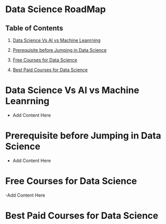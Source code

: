 # Data Science RoadMap

## Table of Contents

1. [Data Science Vs AI vs Machine Leanrning](#datascience-vs-ai-machine-learning)  

2. [Prerequisite before Jumping in Data Science](#datascience-jumping)
  
3. [Free Courses for Data Science](#free-courses-for-datascience)

4. [Best Paid Courses for Data Science](#paid-courses)     


# Data Science Vs AI vs Machine Leanrning

- Add Content Here

# Prerequisite before Jumping in Data Science

- Add Content Here

# Free Courses for Data Science

-Add Content Here

# Best Paid Courses for Data Science